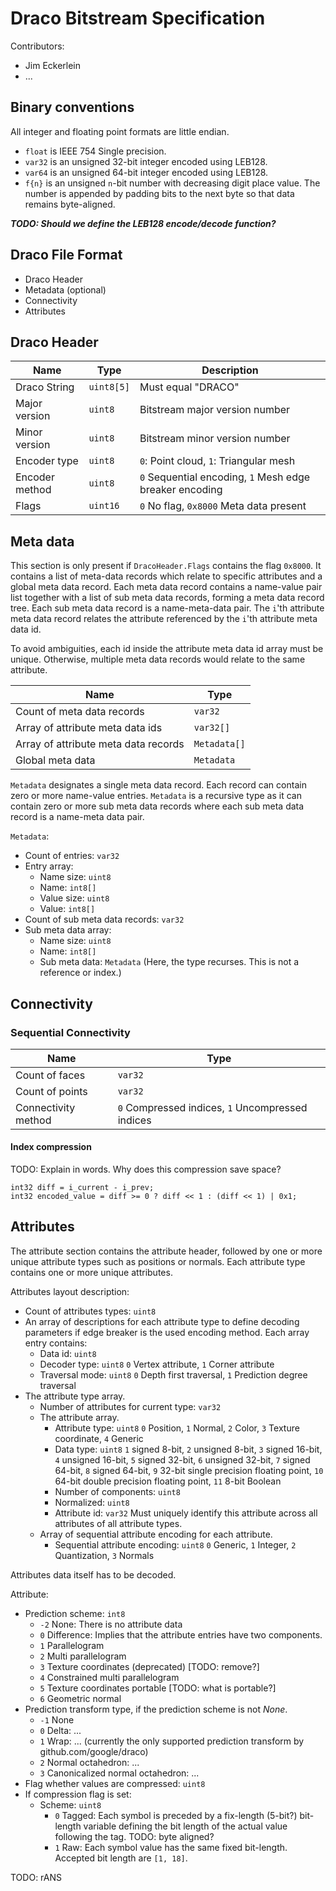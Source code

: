 # Draco Bitstream Specification

Contributors:
- Jim Eckerlein
- ...

## Binary conventions

All integer and floating point formats are little endian.
- `float` is IEEE 754 Single precision.
- `var32` is an unsigned 32-bit integer encoded using LEB128.
- `var64` is an unsigned 64-bit integer encoded using LEB128.
- `f{n}` is an unsigned `n`-bit number with decreasing digit place value. The number is appended by padding bits to the next byte so that data remains byte-aligned.

***TODO: Should we define the LEB128 encode/decode function?***

## Draco File Format

- Draco Header
- Metadata (optional)
- Connectivity
- Attributes


## Draco Header

Name | Type | Description
-|-|-
Draco String | `uint8[5]` | Must equal "DRACO"
Major version | `uint8` | Bitstream major version number
Minor version | `uint8` | Bitstream minor version number
Encoder type | `uint8` | `0`: Point cloud, `1`: Triangular mesh
Encoder method | `uint8` | `0` Sequential encoding, `1` Mesh edge breaker encoding 
Flags | `uint16` | `0` No flag, `0x8000` Meta data present 

## Meta data

This section is only present if `DracoHeader.Flags` contains the flag `0x8000`.
It contains a list of meta-data records which relate to specific attributes and a global meta data record. Each meta data record contains a name-value pair list together with a list of sub meta data records, forming a meta data record tree. Each sub meta data record is a name-meta-data pair. The `i`'th  attribute meta data record relates the attribute referenced by the `i`'th attribute meta data id.

To avoid ambiguities, each id inside the attribute meta data id array must be unique. Otherwise, multiple meta data records would relate to the same attribute.

Name | Type
-|-
Count of meta data records | `var32`
Array of attribute meta data ids | `var32[]`
Array of attribute meta data records | `Metadata[]`
Global meta data | `Metadata`

`Metadata` designates a single meta data record. Each record can contain zero or more name-value entries. `Metadata` is a recursive type as it can contain zero or more sub meta data records where each sub meta data record is a name-meta data pair.

`Metadata`:

- Count of entries: `var32`
- Entry array:
	- Name size: `uint8`
	- Name: `int8[]`
	- Value size: `uint8`
	- Value: `int8[]`
- Count of sub meta data records: `var32`
- Sub meta data array:
	- Name size: `uint8`
	- Name: `int8[]`
	- Sub meta data: `Metadata` (Here, the type recurses. This is not a reference or index.)

## Connectivity

### Sequential Connectivity

Name | Type
-|-
Count of faces | `var32`
Count of points | `var32`
Connectivity method | `0` Compressed indices, `1` Uncompressed indices

#### Index compression

TODO: Explain in words. Why does this compression save space?

```
int32 diff = i_current - i_prev;
int32 encoded_value = diff >= 0 ? diff << 1 : (diff << 1) | 0x1;
```

## Attributes

The attribute section contains the attribute header, followed by one or more unique attribute types such as positions or normals. Each attribute type contains one or more unique attributes.

Attributes layout description:

- Count of attributes types: `uint8`
- An array of descriptions for each attribute type to define decoding parameters if edge breaker is the used encoding method. Each array entry  contains:
	- Data id: `uint8`
	- Decoder type: `uint8`
	`0` Vertex attribute, `1` Corner attribute
	- Traversal mode: `uint8`
	`0` Depth first traversal, `1` Prediction degree traversal
- The attribute type array.
	- Number of attributes for current type: `var32`
	- The attribute array.
		- Attribute type: `uint8`
		`0` Position, `1` Normal, `2` Color, `3` Texture coordinate, `4` Generic
		- Data type: `uint8`
		`1` signed 8-bit, `2` unsigned 8-bit,
		`3` signed 16-bit, `4` unsigned 16-bit,
		`5` signed 32-bit, `6` unsigned 32-bit,
		`7` signed 64-bit, `8` signed 64-bit,
		`9` 32-bit single precision floating point,
		`10` 64-bit double precision floating point,
		`11` 8-bit Boolean
		- Number of components: `uint8`
		- Normalized: `uint8`
		- Attribute id: `var32`
		Must uniquely identify this attribute across all attributes of all attribute types.
	- Array of sequential attribute encoding for each attribute.
		- Sequential attribute encoding: `uint8`
		`0` Generic, `1` Integer, `2` Quantization, `3` Normals

Attributes data itself has to be decoded.

Attribute:
- Prediction scheme: `int8`
	- `-2` None: There is no attribute data
	- `0` Difference: Implies that the attribute entries have two components.
	- `1` Parallelogram
	- `2` Multi parallelogram
	- `3` Texture coordinates (deprecated) [TODO: remove?]
	- `4` Constrained multi parallelogram
	- `5` Texture coordinates portable [TODO: what is portable?]
	- `6` Geometric normal
- Prediction transform type, if the prediction scheme is not *None*.
	- `-1` None
	- `0` Delta: ...
	- `1` Wrap: ... (currently the only supported prediction transform by github.com/google/draco)
	- `2` Normal octahedron: ...
	- `3` Canonicalized normal octahedron: ...
- Flag whether values are compressed: `uint8`
- If compression flag is set:
	- Scheme: `uint8`
		- `0` Tagged: Each symbol is preceded by a fix-length (5-bit?) bit-length variable defining the bit length of the actual value following the tag.
		TODO: byte aligned?
		- `1` Raw: Each symbol value has the same fixed bit-length. Accepted bit length are `[1, 18]`.

TODO: rANS

